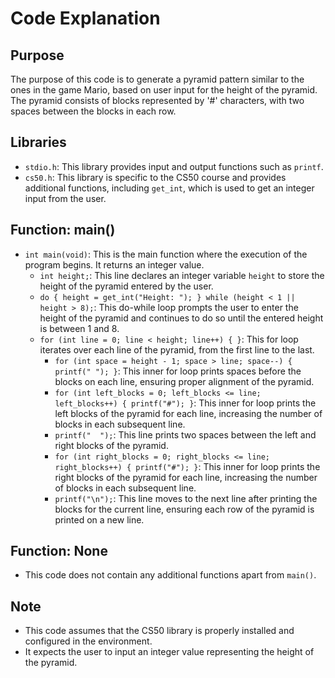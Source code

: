 # Code Explanation

## Purpose
The purpose of this code is to generate a pyramid pattern similar to the ones in the game Mario, based on user input for the height of the pyramid. The pyramid consists of blocks represented by '#' characters, with two spaces between the blocks in each row.

## Libraries
- `stdio.h`: This library provides input and output functions such as `printf`.
- `cs50.h`: This library is specific to the CS50 course and provides additional functions, including `get_int`, which is used to get an integer input from the user.

## Function: main()
- `int main(void)`: This is the main function where the execution of the program begins. It returns an integer value.
    - `int height;`: This line declares an integer variable `height` to store the height of the pyramid entered by the user.
    - `do { height = get_int("Height: "); } while (height < 1 || height > 8);`: This do-while loop prompts the user to enter the height of the pyramid and continues to do so until the entered height is between 1 and 8.
    - `for (int line = 0; line < height; line++) { }`: This for loop iterates over each line of the pyramid, from the first line to the last.
        - `for (int space = height - 1; space > line; space--) { printf(" "); }`: This inner for loop prints spaces before the blocks on each line, ensuring proper alignment of the pyramid.
        - `for (int left_blocks = 0; left_blocks <= line; left_blocks++) { printf("#"); }`: This inner for loop prints the left blocks of the pyramid for each line, increasing the number of blocks in each subsequent line.
        - `printf("  ");`: This line prints two spaces between the left and right blocks of the pyramid.
        - `for (int right_blocks = 0; right_blocks <= line; right_blocks++) { printf("#"); }`: This inner for loop prints the right blocks of the pyramid for each line, increasing the number of blocks in each subsequent line.
        - `printf("\n");`: This line moves to the next line after printing the blocks for the current line, ensuring each row of the pyramid is printed on a new line.

## Function: None
- This code does not contain any additional functions apart from `main()`.

## Note
- This code assumes that the CS50 library is properly installed and configured in the environment.
- It expects the user to input an integer value representing the height of the pyramid.